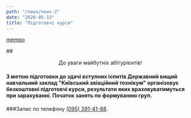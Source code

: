 ```yaml
---
path: "/news/news-2"
date: "2020-05-13"
title: "Підготовчі курси"
---
```


[mempo](/../abiturient/memo)

##<center> До уваги майбутніх абітурієнтів!</center>
#### З метою підготовки до здачі вступних іспитів Державний вищий навчальний заклад "Київський авіаційний технікум" організовує **безкоштовні підготовчі курси**, результати яких враховуватимуться при зарахуванні. Початок занять по формуванню груп. 
###Запис по телефону <a href="tel:+380953914188">(095) 391-41-88</a>.
